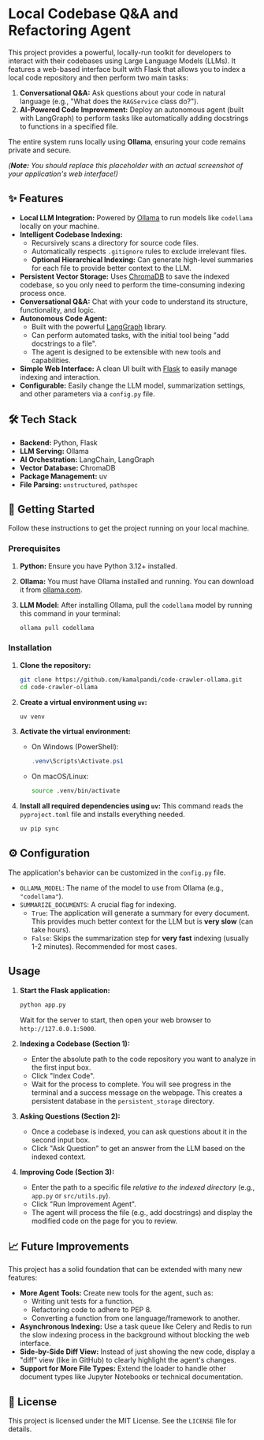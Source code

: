 # Local Codebase Q\&A and Refactoring Agent

This project provides a powerful, locally-run toolkit for developers to interact with their codebases using Large Language Models (LLMs). It features a web-based interface built with Flask that allows you to index a local code repository and then perform two main tasks:

1. **Conversational Q\&A:** Ask questions about your code in natural language (e.g., "What does the `RAGService` class do?").
2. **AI-Powered Code Improvement:** Deploy an autonomous agent (built with LangGraph) to perform tasks like automatically adding docstrings to functions in a specified file.

The entire system runs locally using **Ollama**, ensuring your code remains private and secure.

*(**Note:** You should replace this placeholder with an actual screenshot of your application's web interface\!)*

## ✨ Features

* **Local LLM Integration:** Powered by [Ollama](https://ollama.com/) to run models like `codellama` locally on your machine.
* **Intelligent Codebase Indexing:**
  * Recursively scans a directory for source code files.
  * Automatically respects `.gitignore` rules to exclude irrelevant files.
  * **Optional Hierarchical Indexing:** Can generate high-level summaries for each file to provide better context to the LLM.
* **Persistent Vector Storage:** Uses [ChromaDB](https://www.trychroma.com/) to save the indexed codebase, so you only need to perform the time-consuming indexing process once.
* **Conversational Q\&A:** Chat with your code to understand its structure, functionality, and logic.
* **Autonomous Code Agent:**
  * Built with the powerful [LangGraph](https://langchain-ai.github.io/langgraph/) library.
  * Can perform automated tasks, with the initial tool being "add docstrings to a file".
  * The agent is designed to be extensible with new tools and capabilities.
* **Simple Web Interface:** A clean UI built with [Flask](https://flask.palletsprojects.com/) to easily manage indexing and interaction.
* **Configurable:** Easily change the LLM model, summarization settings, and other parameters via a `config.py` file.

## 🛠️ Tech Stack

* **Backend:** Python, Flask
* **LLM Serving:** Ollama
* **AI Orchestration:** LangChain, LangGraph
* **Vector Database:** ChromaDB
* **Package Management:** uv
* **File Parsing:** `unstructured`, `pathspec`

## 🚀 Getting Started

Follow these instructions to get the project running on your local machine.

### Prerequisites

1. **Python:** Ensure you have Python 3.12+ installed.
2. **Ollama:** You must have Ollama installed and running. You can download it from [ollama.com](https://ollama.com/).
3. **LLM Model:** After installing Ollama, pull the `codellama` model by running this command in your terminal:

    ```bash
    ollama pull codellama
    ```

### Installation

1. **Clone the repository:**

    ```bash
    git clone https://github.com/kamalpandi/code-crawler-ollama.git
    cd code-crawler-ollama
    ```

2. **Create a virtual environment using `uv`:**

    ```bash
    uv venv
    ```

3. **Activate the virtual environment:**

      * On Windows (PowerShell):

        ```powershell
        .venv\Scripts\Activate.ps1
        ```

      * On macOS/Linux:

        ```bash
        source .venv/bin/activate
        ```

4. **Install all required dependencies using `uv`:**
    This command reads the `pyproject.toml` file and installs everything needed.

    ```bash
    uv pip sync
    ```

## ⚙️ Configuration

The application's behavior can be customized in the `config.py` file.

* `OLLAMA_MODEL`: The name of the model to use from Ollama (e.g., `"codellama"`).
* `SUMMARIZE_DOCUMENTS`: A crucial flag for indexing.
  * `True`: The application will generate a summary for every document. This provides much better context for the LLM but is **very slow** (can take hours).
  * `False`: Skips the summarization step for **very fast** indexing (usually 1-2 minutes). Recommended for most cases.

## Usage

1. **Start the Flask application:**

    ```bash
    python app.py
    ```

    Wait for the server to start, then open your web browser to `http://127.0.0.1:5000`.

2. **Indexing a Codebase (Section 1):**

      * Enter the absolute path to the code repository you want to analyze in the first input box.
      * Click "Index Code".
      * Wait for the process to complete. You will see progress in the terminal and a success message on the webpage. This creates a persistent database in the `persistent_storage` directory.

3. **Asking Questions (Section 2):**

      * Once a codebase is indexed, you can ask questions about it in the second input box.
      * Click "Ask Question" to get an answer from the LLM based on the indexed context.

4. **Improving Code (Section 3):**

      * Enter the path to a specific file *relative to the indexed directory* (e.g., `app.py` or `src/utils.py`).
      * Click "Run Improvement Agent".
      * The agent will process the file (e.g., add docstrings) and display the modified code on the page for you to review.

## 📈 Future Improvements

This project has a solid foundation that can be extended with many new features:

* **More Agent Tools:** Create new tools for the agent, such as:
  * Writing unit tests for a function.
  * Refactoring code to adhere to PEP 8.
  * Converting a function from one language/framework to another.
* **Asynchronous Indexing:** Use a task queue like Celery and Redis to run the slow indexing process in the background without blocking the web interface.
* **Side-by-Side Diff View:** Instead of just showing the new code, display a "diff" view (like in GitHub) to clearly highlight the agent's changes.
* **Support for More File Types:** Extend the loader to handle other document types like Jupyter Notebooks or technical documentation.

## 📄 License

This project is licensed under the MIT License. See the `LICENSE` file for details.
